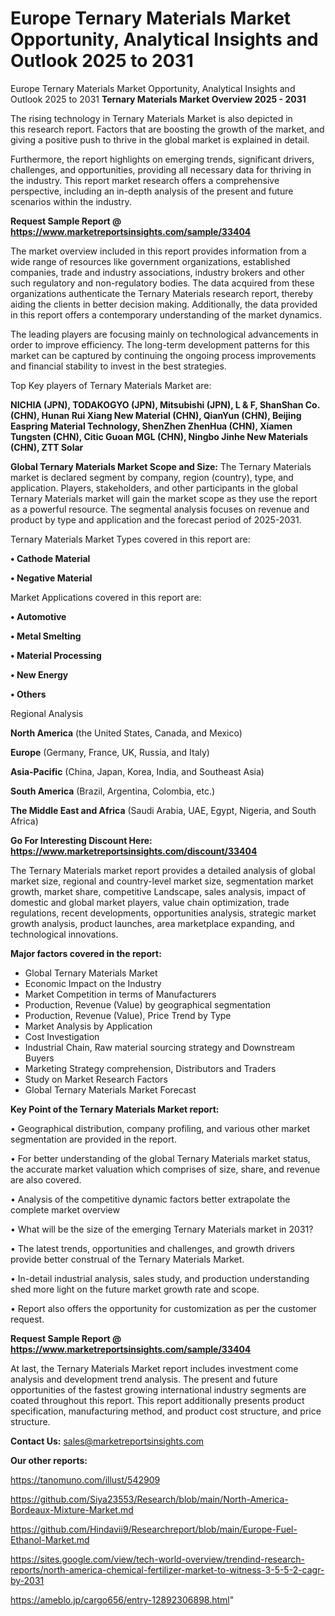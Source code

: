 # Europe Ternary Materials Market Opportunity, Analytical Insights and Outlook 2025 to 2031
Europe Ternary Materials Market Opportunity, Analytical Insights and Outlook 2025 to 2031
<Strong> Ternary Materials Market Overview 2025 - 2031</strong>

The rising technology in Ternary Materials Market is also depicted in this research report. Factors that are boosting the growth of the market, and giving a positive push to thrive in the global market is explained in detail.

Furthermore, the report highlights on emerging trends, significant drivers, challenges, and opportunities, providing all necessary data for thriving in the industry. This report market research offers a comprehensive perspective, including an in-depth analysis of the present and future scenarios within the industry.

<strong>Request Sample Report @ <a href=https://www.marketreportsinsights.com/sample/33404>https://www.marketreportsinsights.com/sample/33404</a></strong>

The market overview included in this report provides information from a wide range of resources like government organizations, established companies, trade and industry associations, industry brokers and other such regulatory and non-regulatory bodies. The data acquired from these organizations authenticate the Ternary Materials research report, thereby aiding the clients in better decision making. Additionally, the data provided in this report offers a contemporary understanding of the market dynamics.

The leading players are focusing mainly on technological advancements in order to improve efficiency. The long-term development patterns for this market can be captured by continuing the ongoing process improvements and financial stability to invest in the best strategies.

Top Key players of Ternary Materials Market are:

<strong>NICHIA (JPN), TODAKOGYO (JPN), Mitsubishi (JPN), L & F, ShanShan Co. (CHN), Hunan Rui Xiang New Material (CHN), QianYun (CHN), Beijing Easpring Material Technology, ShenZhen ZhenHua (CHN), Xiamen Tungsten (CHN), Citic Guoan MGL (CHN), Ningbo Jinhe New Materials (CHN), ZTT Solar</strong>

<strong><b>Global Ternary Materials Market Scope and Size:</b></strong>
The Ternary Materials market is declared segment by company, region (country), type, and application. Players, stakeholders, and other participants in the global Ternary Materials market will gain the market scope as they use the report as a powerful resource. The segmental analysis focuses on revenue and product by type and application and the forecast period of 2025-2031.

Ternary Materials Market Types covered in this report are:

<strong>•  Cathode Material

•  Negative Material</strong>

Market Applications covered in this report are:

<strong>•  Automotive

•  Metal Smelting

•  Material Processing

•  New Energy

•  Others</strong> 

Regional Analysis

<strong>North America</strong> (the United States, Canada, and Mexico)

<strong>Europe</strong> (Germany, France, UK, Russia, and Italy)

<strong>Asia-Pacific</strong> (China, Japan, Korea, India, and Southeast Asia)

<strong>South America</strong> (Brazil, Argentina, Colombia, etc.)

<strong>The Middle East and Africa</strong> (Saudi Arabia, UAE, Egypt, Nigeria, and South Africa)

<strong>Go For Interesting Discount Here: <a href=https://www.marketreportsinsights.com/discount/33404>https://www.marketreportsinsights.com/discount/33404</a></strong>

The Ternary Materials market report provides a detailed analysis of global market size, regional and country-level market size, segmentation market growth, market share, competitive Landscape, sales analysis, impact of domestic and global market players, value chain optimization, trade regulations, recent developments, opportunities analysis, strategic market growth analysis, product launches, area marketplace expanding, and technological innovations.

<strong><b>Major factors covered in the report:</b></strong>
<ul>
  <li>Global Ternary Materials Market </li>
  <li>Economic Impact on the Industry</li>
  <li>Market Competition in terms of Manufacturers</li>
  <li>Production, Revenue (Value) by geographical segmentation</li>
  <li>Production, Revenue (Value), Price Trend by Type</li>
  <li>Market Analysis by Application</li>
  <li>Cost Investigation</li>
  <li>Industrial Chain, Raw material sourcing strategy and Downstream Buyers</li>
  <li>Marketing Strategy comprehension, Distributors and Traders</li>
  <li>Study on Market Research Factors</li>
  <li>Global Ternary Materials Market Forecast</li>
</ul>

<strong><b>Key Point of the Ternary Materials Market report:</b></strong>

• Geographical distribution, company profiling, and various other market segmentation are provided in the report.

• For better understanding of the global Ternary Materials market status, the accurate market valuation which comprises of size, share, and revenue are also covered.

• Analysis of the competitive dynamic factors better extrapolate the complete market overview

• What will be the size of the emerging Ternary Materials market in 2031?

• The latest trends, opportunities and challenges, and growth drivers provide better construal of the Ternary Materials Market.

• In-detail industrial analysis, sales study, and production understanding shed more light on the future market growth rate and scope.

• Report also offers the opportunity for customization as per the customer request.

<strong>Request Sample Report @ <a href=https://www.marketreportsinsights.com/sample/33404>https://www.marketreportsinsights.com/sample/33404</a></strong>

At last, the Ternary Materials Market report includes investment come analysis and development trend analysis. The present and future opportunities of the fastest growing international industry segments are coated throughout this report. This report additionally presents product specification, manufacturing method, and product cost structure, and price structure.

<strong>Contact Us:</strong>
sales@marketreportsinsights.com

<strong>Our other reports:</strong>

<a href=https://tanomuno.com/illust/542909>https://tanomuno.com/illust/542909</a>

<a href=https://github.com/Siya23553/Research/blob/main/North-America-Bordeaux-Mixture-Market.md>https://github.com/Siya23553/Research/blob/main/North-America-Bordeaux-Mixture-Market.md</a>

<a href=https://github.com/Hindavii9/Researchreport/blob/main/Europe-Fuel-Ethanol-Market.md>https://github.com/Hindavii9/Researchreport/blob/main/Europe-Fuel-Ethanol-Market.md</a>

<a href=https://sites.google.com/view/tech-world-overview/trendind-research-reports/north-america-chemical-fertilizer-market-to-witness-3-5-5-2-cagr-by-2031>https://sites.google.com/view/tech-world-overview/trendind-research-reports/north-america-chemical-fertilizer-market-to-witness-3-5-5-2-cagr-by-2031</a>

<a href=https://ameblo.jp/cargo656/entry-12892306898.html>https://ameblo.jp/cargo656/entry-12892306898.html</a>"
